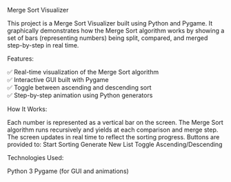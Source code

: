 Merge Sort Visualizer

This project is a Merge Sort Visualizer built using Python and Pygame. It graphically demonstrates how the Merge Sort algorithm works by showing a set of bars (representing numbers) being split, compared, and merged step-by-step in real time.

Features:

✅ Real-time visualization of the Merge Sort algorithm  
✅ Interactive GUI built with Pygame  
✅ Toggle between ascending and descending sort  
✅ Step-by-step animation using Python generators

How It Works:

Each number is represented as a vertical bar on the screen.
The Merge Sort algorithm runs recursively and yields at each comparison and merge step.
The screen updates in real time to reflect the sorting progress.
Buttons are provided to:
  Start Sorting
  Generate New List
  Toggle Ascending/Descending

Technologies Used:

Python 3
Pygame (for GUI and animations)



